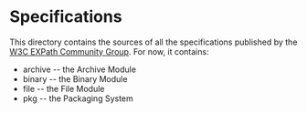 Specifications
==============

This directory contains the sources of all the specifications published by the
[W3C EXPath Community Group](http://w3.org/community/expath/).  For now, it
contains:

* archive -- the Archive Module
* binary -- the Binary Module
* file -- the File Module
* pkg -- the Packaging System
